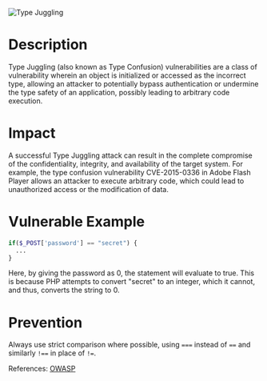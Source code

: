 ![Type Juggling](image/Traversal.png?raw=true "Type Juggling")

# Description

Type Juggling (also known as Type Confusion) vulnerabilities are a class of vulnerability wherein an object is initialized or accessed as the incorrect type, allowing an attacker to potentially bypass authentication or undermine the type safety of an application, possibly leading to arbitrary code execution.

# Impact

A successful Type Juggling attack can result in the complete compromise of the confidentiality, integrity, and availability of the target system. For example, the type confusion vulnerability CVE-2015-0336 in Adobe Flash Player allows an attacker to execute arbitrary code, which could lead to unauthorized access or the modification of data.


# Vulnerable Example

```php
if($_POST['password'] == "secret") {
  ...
}
```
Here, by giving the password as 0, the statement will evaluate to true. This is because PHP attempts to convert "secret" to an integer, which it cannot, and thus, converts the string to 0.



# Prevention

Always use strict comparison where possible, using `===` instead of `==` and similarly `!==` in place of `!=`.

References: [OWASP](https://owasp.org/www-pdf-archive/PHPMagicTricks-TypeJuggling.pdf)